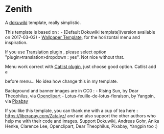 # Zenith
A [dokuwiki](https://www.dokuwiki.org/) template, really simplistic.

This template is based on :
	- [Default Dokuwiki template](version available on 2017-03-03) 
	- [Wallpaper Template](https://www.dokuwiki.org/template:wallpaper ), for the horizontal menu and inspiration.

If you use [Translation plugin](https://www.dokuwiki.org/plugin:translation) , please select option "plugin»translation»dropdown : yes". Not nice without that. 

Menu work correct with [Catlist plugin](https://www.dokuwiki.org/plugin:catlist), just choose good option. Catlist add a <p> before menu... No idea how change this in my template.

Background and banner images are in CC0 : 
	- Rising Sun, by Dear Theophilus, via [Openclipart](https://openclipart.org/detail/122071/rising-sun)
	- Lotus-feuille-de-lotus-floraison, by Yangpin, via [Pixabay](https://pixabay.com/fr/lotus-feuille-de-lotus-floraison-563456/)

If you like this template, you can thank me with a cup of tea here : https://liberapay.com/Zatalyz/ and and also support the other authors who help me with their code and images. Support Dokuwiki, Andreas Gohr, Anika Henke, Clarence Lee, Openclipart, Dear Theophilus, Pixabay, Yangpin too :)